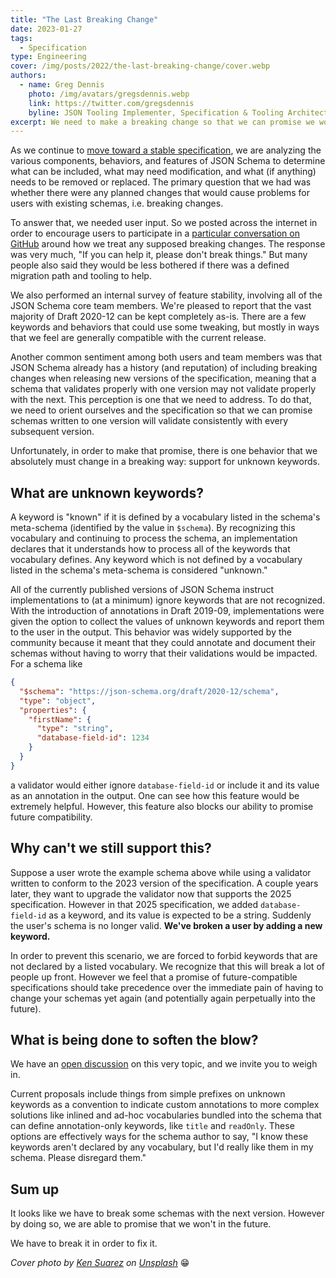 ```yaml
---
title: "The Last Breaking Change"
date: 2023-01-27
tags:
  - Specification
type: Engineering
cover: /img/posts/2022/the-last-breaking-change/cover.webp
authors:
  - name: Greg Dennis
    photo: /img/avatars/gregsdennis.webp
    link: https://twitter.com/gregsdennis
    byline: JSON Tooling Implementer, Specification & Tooling Architect @Postman
excerpt: We need to make a breaking change so that we can promise we won't again.
---
```


As we continue to [move toward a stable specification](https://json-schema.org/blog/posts/future-of-json-schema), we are analyzing the various components, behaviors, and features of JSON Schema to determine what can be included, what may need modification, and what (if anything) needs to be removed or replaced.  The primary question that we had was whether there were any planned changes that would cause problems for users with existing schemas, i.e. breaking changes.

To answer that, we needed user input.  So we posted across the internet in order to encourage users to participate in a [particular conversation on GitHub](https://github.com/orgs/json-schema-org/discussions/295) around how we treat any supposed breaking changes.  The response was very much, "If you can help it, please don't break things."  But many people also said they would be less bothered if there was a defined migration path and tooling to help.

We also performed an internal survey of feature stability, involving all of the JSON Schema core team members.  We're pleased to report that the vast majority of Draft 2020-12 can be kept completely as-is.  There are a few keywords and behaviors that could use some tweaking, but mostly in ways that we feel are generally compatible with the current release.

Another common sentiment among both users and team members was that JSON Schema already has a history (and reputation) of including breaking changes when releasing new versions of the specification, meaning that a schema that validates properly with one version may not validate properly with the next.  This perception is one that we need to address.  To do that, we need to orient ourselves and the specification so that we can promise schemas written to one version will validate consistently with every subsequent version.

Unfortunately, in order to make that promise, there is one behavior that we absolutely must change in a breaking way: support for unknown keywords.

## What are unknown keywords?

A keyword is "known" if it is defined by a vocabulary listed in the schema's meta-schema (identified by the value in `$schema`).  By recognizing this vocabulary and continuing to process the schema, an implementation declares that it understands how to process all of the keywords that vocabulary defines.  Any keyword which is not defined by a vocabulary listed in the schema's meta-schema is considered "unknown."

All of the currently published versions of JSON Schema instruct implementations to (at a minimum) ignore keywords that are not recognized.  With the introduction of annotations in Draft 2019-09, implementations were given the option to collect the values of unknown keywords and report them to the user in the output.  This behavior was widely supported by the community because it meant that they could annotate and document their schemas without having to worry that their validations would be impacted.  For a schema like

```json
{
  "$schema": "https://json-schema.org/draft/2020-12/schema",
  "type": "object",
  "properties": {
    "firstName": {
      "type": "string",
      "database-field-id": 1234
    }
  }
}
```

a validator would either ignore `database-field-id` or include it and its value as an annotation in the output.  One can see how this feature would be extremely helpful.  However, this feature also blocks our ability to promise future compatibility.

## Why can't we still support this?

Suppose a user wrote the example schema above while using a validator written to conform to the 2023 version of the specification.  A couple years later, they want to upgrade the validator now that supports the 2025 specification.  However in that 2025 specification, we added `database-field-id` as a keyword, and its value is expected to be a string.  Suddenly the user's schema is no longer valid.  **We've broken a user by adding a new keyword.**

In order to prevent this scenario, we are forced to forbid keywords that are not declared by a listed vocabulary.  We recognize that this will break a lot of people up front.  However we feel that a promise of future-compatible specifications should take precedence over the immediate pain of having to change your schemas yet again (and potentially again perpetually into the future).

## What is being done to soften the blow?

We have an [open discussion](https://github.com/orgs/json-schema-org/discussions/241) on this very topic, and we invite you to weigh in.

Current proposals include things from simple prefixes on unknown keywords as a convention to indicate custom annotations to more complex solutions like inlined and ad-hoc vocabularies bundled into the schema that can define annotation-only keywords, like `title` and `readOnly`.  These options are effectively ways for the schema author to say, "I know these keywords aren't declared by any vocabulary, but I'd really like them in my schema.  Please disregard them."

## Sum up

It looks like we have to break some schemas with the next version.  However by doing so, we are able to promise that we won't in the future.

We have to break it in order to fix it.

_Cover photo by [Ken Suarez](https://unsplash.com/@kensuarez) on [Unsplash](https://unsplash.com/photos/4IxPVkFGJGI)_ 😁
